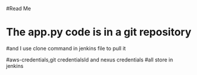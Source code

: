 #Read Me
# The app.py code is in a git repository 
#and I use clone command in jenkins file to pull it 


#aws-credentials,git credentialsId and nexus credentials
#all store in jenkins


